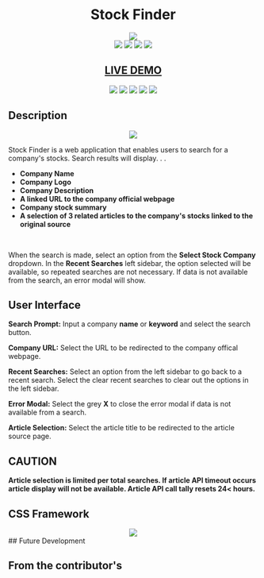 <h1 align="center">Stock Finder</h1>

<div align="center">
<img src="https://user-images.githubusercontent.com/79816212/120241795-20858100-c229-11eb-978c-313107dc4865.png">
</div>

<div align="center">
<img src="https://img.shields.io/badge/Contributed%20by-arerickson28-blue">

<img src="https://img.shields.io/badge/Contributed%20by-maayazed-blue">

<img src="https://img.shields.io/badge/Contributed%20by-norgard7-blue">

<img src="https://img.shields.io/badge/Contributed%20by-aminhassan25-blue">
</div>                                                                           

<h2 align="center"><a href="https://arerickson28.github.io/stock-finder/">LIVE DEMO</a> </h2>

<div align="center">
<img src="https://img.shields.io/github/issues/arerickson28/stock-finder">

<img src="https://img.shields.io/github/forks/arerickson28/stock-finder">
  
<img src="https://img.shields.io/badge/JavaScript-63.8%25-yellow">
  
<img src="https://img.shields.io/badge/HTML-19.3%25-red">
  
<img src="https://img.shields.io/badge/CSS-16.9%25-blueviolet">
</div> 

## Description

<p align="center">
<img src="https://user-images.githubusercontent.com/79816212/120239662-5ecc7180-c224-11eb-8400-8cfabaa36826.gif">
</p>

Stock Finder is a web application that enables users to search for a company's stocks. Search results will display.  .  .
- **Company Name**
- **Company Logo**
- **Company Description**
- **A linked URL to the company official webpage**
- **Company stock summary**
- **A selection of 3 related articles to the company's stocks linked to the original source**
<br>
<p>When the search is made, select an option from the <strong>Select Stock Company</strong> dropdown. In the <strong>Recent Searches</strong> left sidebar, the option selected will be available, so repeated searches are not necessary. If data is not available from the search, an error modal will show.</p>

## User Interface

<p><strong>Search Prompt:</strong> Input a company <strong>name</strong> or <strong>keyword</strong> and select the search button.</p>

<p><strong>Company URL:</strong> Select the URL to be redirected to the company offical webpage.</p>

<p><strong>Recent Searches:</strong> Select an option from the left sidebar to go back to a recent search. Select the clear recent searches to clear out the options in the left sidebar.</p>

<p><strong>Error Modal:</strong> Select the grey <strong>X</strong> to close the error modal if data is not available from a search.</p>

<p><strong>Article Selection:</strong> Select the article title to be redirected to the article source page.</p>

## CAUTION
**Article selection is limited per total searches. If article API timeout occurs article display will not be available. Article API call tally resets 24< hours.**

## CSS Framework
<div align="center">
<img src="https://miro.medium.com/max/2720/1*VKOMtQZm5yZ0goTl1u623Q.png">
</div>
## Future Development

## From the contributor's
